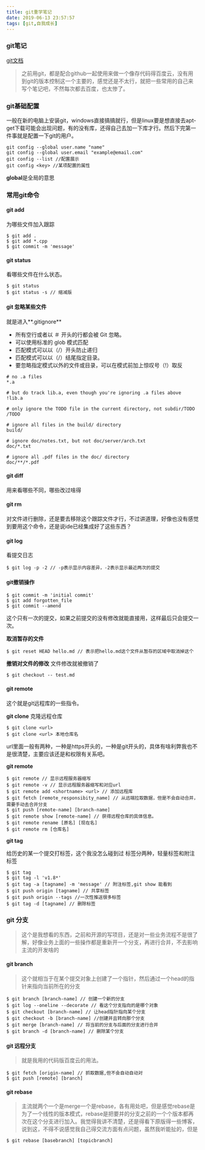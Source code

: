 ```yaml
---
title: git重学笔记
date: 2019-06-13 23:57:57
tags: [git,自我成长]
---
```


### git笔记
[git文档](https://git-scm.com/book/zh/v2/)
> 之前用git，都是配合github一起使用来做一个像存代码得百度云，没有用到git的版本控制这一个主要的，感觉还是不太行，就把一些常用的自己来写个笔记吧，不然每次都去百度，也太惨了。

### git基础配置

一般在新的电脑上安装git，windows直接搞搞就行，但是linux要是想直接去apt-get下载可能会出现问题，有的没有库，还得自己去加一下库才行。然后下完第一件事就是配置一下git的用户。
```git
git config --global user.name "name"
git config --global user.email "example@email.com"
git config --list //配置展示
git config <key> //某项配置的属性
```
**global**是全局的意思

### 常用git命令

#### git add 
为哪些文件加入跟踪
```git
$ git add .
$ git add *.cpp
$ git commit -m 'message'
```

#### git status
看哪些文件在什么状态。
```git
$ git status
$ git status -s // 缩减版
```

#### git 忽略某些文件
就是进入**.gitignore**
+ 所有空行或者以 ＃ 开头的行都会被 Git 忽略。
+ 可以使用标准的 glob 模式匹配
+ 匹配模式可以以（/）开头防止递归
+ 匹配模式可以以（/）结尾指定目录。
+ 要忽略指定模式以外的文件或目录，可以在模式前加上惊叹号（!）取反
```.gitignore
# no .a files
*.a

# but do track lib.a, even though you're ignoring .a files above
!lib.a

# only ignore the TODO file in the current directory, not subdir/TODO
/TODO

# ignore all files in the build/ directory
build/

# ignore doc/notes.txt, but not doc/server/arch.txt
doc/*.txt

# ignore all .pdf files in the doc/ directory
doc/**/*.pdf
```

#### git diff
用来看哪些不同，哪些改过啥得

#### git rm
对文件进行删除，还是要去移除这个跟踪文件才行，不过讲道理，好像也没有感觉到要用这个命令，还是说ide已经集成好了这些东西？

#### git log
看提交日志
```git
$ git log -p -2 // -p表示显示内容差异，-2表示显示最近两次的提交
```

#### git撤销操作

```git
$ git commit -m 'initial commit'
$ git add forgotten_file
$ git commit --amend
```
这个只有一次的提交，如果之前提交的没有修改就能直接用，这样最后只会提交一次。

**取消暂存的文件**
```git
$ git reset HEAD hello.md // 表示把hello.md这个文件从暂存的区域中取消掉这个
```

**撤销对文件的修改**
文件修改就被撤销了
```git
$ git checkout -- test.md
```

#### git remote
这个就是git远程库的一些指令。

**git clone**
克隆远程仓库
```git
$ git clone <url>
$ git clone <url> 本地仓库名
```
url里面一般有两种，一种是https开头的，一种是git开头的，具体有啥利弊我也不是很清楚，主要应该还是和权限有关系吧。

**git remote**
```git
$ git remote // 显示远程服务器缩写
$ git remote -v // 显示远程服务器缩写和对应url
$ git remote add <shortname> <url> // 添加远程库
$ git fetch [remote_responsibity_name] // 从远端拉取数据，但是不会自动合并，需要手动去合并分支
$ git push [remote-name] [branch-name]
$ git remote show [remote-name] // 获得远程仓库的具体信息。
$ git remote rename [原名] [现在名]
$ git remote rm [仓库名]
```

**git tag**

给历史的某一个提交打标签，这个我没怎么碰到过 
标签分两种，轻量标签和附注标签
```git
$ git tag 
$ git tag -l 'v1.8*'
$ git tag -a [tagname] -m 'message' // 附注标签,git show 能看到
$ git push origin [tagname] // 共享标签
$ git push origin --tags //一次性推送很多标签
$ git tag -d [tagname] // 删除标签
```

### git 分支

> 这个是我想看的东西，之前和开源的写项目，还是对一些业务流程不是很了解，好像业务上面的一些操作都是重新开一个分支，再进行合并，不去影响主流的开发啥的

#### git branch

> 这个就相当于在某个提交对象上创建了一个指针，然后通过一个head的指针来指向当前所在的分支

```git
$ git branch [branch-name] // 创建一个新的分支
$ git log --oneline --decorate // 看这个分支指向的是哪个对象 
$ git checkout [branch-name] // 让head指针指向某个分支
$ git checkout -b [branch-name] //创建并且转向那个分支
$ git merge [branch-name] // 将当前的分支与后面的分支进行合并
$ git branch -d [branch-name] // 删除某个分支
```
#### git 远程分支

> 就是我用的代码版百度云的用法。
```git
$ git fetch [origin-name] // 抓取数据,但不会自动自动对
$ git push [remote] [branch]
```

#### git rebase

> 主流就两个一个是merge一个是rebase，各有用处吧，但是感觉rebase是为了一个线性的版本模式，rebase是把要并的分支之前的一个个版本都再次在这个分支进行加入。我觉得我讲不清楚，还是得看下原版得一些博客，说到这，不得不说感觉我自己得交流方面有点问题，虽然我听能扯的，但是

```git
$ git rebase [basebranch] [topicbranch]
```
